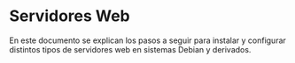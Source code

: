 # Servidores Web

En este documento se explican los pasos a seguir para instalar y configurar distintos tipos de servidores web en sistemas Debian y derivados.
